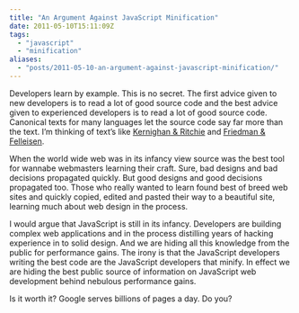 ```yaml
---
title: "An Argument Against JavaScript Minification" 
date: 2011-05-10T15:11:09Z
tags:
  - "javascript"
  - "minification"
aliases:
  - "posts/2011-05-10-an-argument-against-javascript-minification/"
---
```


Developers learn by example. This is no secret. The first advice given to new developers is to read a lot of good source code and the best advice given to experienced developers is to read a lot of good source code. Canonical texts for many languages let the source code say far more than the text. I’m thinking of text’s like [Kernighan & Ritchie][1] and [Friedman & Felleisen][2].

<!--more-->

 [1]: http://cm.bell-labs.com/cm/cs/cbook/
 [2]: http://mitpress.mit.edu/catalog/item/default.asp?ttype=2&tid=4825

When the world wide web was in its infancy view source was the best tool for wannabe webmasters learning their craft. Sure, bad designs and bad decisions propagated quickly. But good designs and good decisions propagated too. Those who really wanted to learn found best of breed web sites and quickly copied, edited and pasted their way to a beautiful site, learning much about web design in the process.

I would argue that JavaScript is still in its infancy. Developers are building complex web applications and in the process distilling years of hacking experience in to solid design. And we are hiding all this knowledge from the public for performance gains. The irony is that the JavaScript developers writing the best code are the JavaScript developers that minify. In effect we are hiding the best public source of information on JavaScript web development behind nebulous performance gains.

Is it worth it? Google serves billions of pages a day. Do you?
